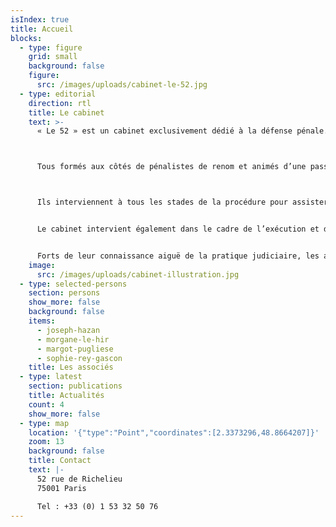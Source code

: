 ```yaml
---
isIndex: true
title: Accueil
blocks:
  - type: figure
    grid: small
    background: false
    figure:
      src: /images/uploads/cabinet-le-52.jpg
  - type: editorial
    direction: rtl
    title: Le cabinet
    text: >-
      « Le 52 » est un cabinet exclusivement dédié à la défense pénale.



      Tous formés aux côtés de pénalistes de renom et animés d’une passion commune pour la défense, Morgane Le Hir, Joseph Hazan, Sophie Rey-Gascon et Margot Pugliese, ont souhaité fonder une structure qui se consacre quotidiennement à tous les domaines du droit pénal : droit pénal général, droit pénal des affaires, droit pénal fiscal, droit pénal international, droit pénal de l’environnement, droit de la presse.



      Ils interviennent à tous les stades de la procédure pour assister mis en cause et victimes : en garde-à-vue, au cours de l’instruction, devant le Tribunal correctionnel et la Cour d’assises.


      Le cabinet intervient également dans le cadre de l’exécution et de l’aménagement de la peine et se consacre à la défense des droits des détenus ; à ce titre, les avocats du cabinet saisissent régulièrement le Contrôleur général des lieux de privation de liberté et le Défenseur des droits.


      Forts de leur connaissance aiguë de la pratique judiciaire, les avocats du cabinet mettent au service de leurs clients leur expertise commune, et leur assurent une disponibilité totale ainsi qu’une grande réactivité dans le suivi de leurs dossiers.
    image:
      src: /images/uploads/cabinet-illustration.jpg
  - type: selected-persons
    section: persons
    show_more: false
    background: false
    items:
      - joseph-hazan
      - morgane-le-hir
      - margot-pugliese
      - sophie-rey-gascon
    title: Les associés
  - type: latest
    section: publications
    title: Actualités
    count: 4
    show_more: false
  - type: map
    location: '{"type":"Point","coordinates":[2.3373296,48.8664207]}'
    zoom: 13
    background: false
    title: Contact
    text: |-
      52 rue de Richelieu
      75001 Paris

      Tel : +33 (0) 1 53 32 50 76
---
```

